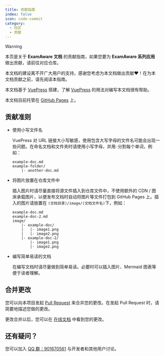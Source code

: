 ```yaml
---
title: 贡献指南
index: false
icon: code-commit
category:
  - 社区
  - 贡献
---
```


> [!warning]
>
> 本页是关于 **ExamAware 文档** 的贡献指南，如果您要为 **ExamAware 系列应用** 做出贡献，请前往对应仓库。

本文档的建设离不开广大用户的支持，感谢您考虑为本文档做出贡献❤️！在为本文档贡献之前，请先阅读本指南。

本文档基于 [VuePress](https://vuepress.vuejs.org/) 搭建，了解 [VuePress](https://vuepress.vuejs.org/) 的用法对编写本文档很有帮助。

本文档目前托管在 [GitHub Pages](https://pages.github.com/) 上。

## 贡献准则

- 使用小写文件名

    VuePress 对 URL 链接大小写敏感，使用包含大写字母的文件名可能会出现一些问题。在命名文档和文件夹时请使用小写字母，并用`-`分割每个单词，例如：

    ``` plaintext
    example-doc.md
    example-folder/
        |- another-doc.md
    ```

- 将图片放置在仓库文件中

    插入图片时请尽量直接将源文件插入到仓库文件中，不使用额外的 CDN / 图床承载图片，以便发布文档时自动将图片等文件打包到 GitHub Pages 上。插入的图片请放置在 `(文档目录)/image/(文档文件名)`下，例如：

    ``` plaintext
    example-doc.md
    example-doc-2.md
    image/
        |- example-doc/
        |   |- image1.png
        |   |- image2.png
        |- example-doc-2/
            |- image1.png
            |- image2.png
    ```

- 编写简单易读的文档

    在编写文档时请尽量做到简单易读。必要时可以插入图片、Mermaid 图表等便于读者理解。

## 合并更改

您可以向本项目发起 [Pull Request](https://github.com/ExamAware/ExamAware-docs-next/pulls) 来合并您的更改。在发起 Pull Request 时，请简要地描述您做的更改。

更改合并以后，您可以在 [在线文档](https://docs.examaware.us.kg/) 中看到您的更改。

## 还有疑问？

您可以加入 [QQ 群｜901670561](https://qm.qq.com/q/zDiEipHsaI) 与开发者和其他用户讨论。